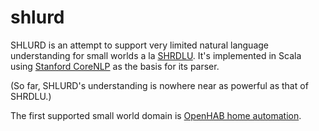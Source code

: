# shlurd

SHLURD is an attempt to support very limited natural language understanding for small worlds a la [SHRDLU](https://en.wikipedia.org/wiki/SHRDLU).  It's implemented in Scala using [Stanford CoreNLP](https://stanfordnlp.github.io/CoreNLP) as the basis for its parser.  

(So far, SHLURD's understanding is nowhere near as powerful as that of SHRDLU.)

The first supported small world domain is [OpenHAB home automation](openhab/README.md).
